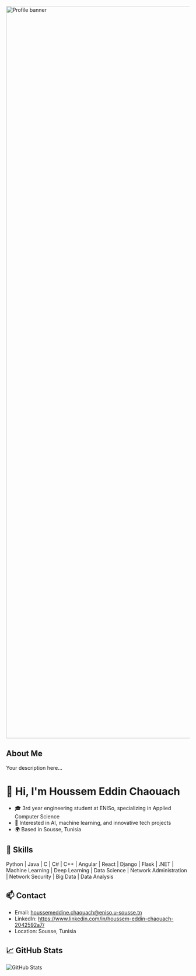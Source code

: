 <img src="Capture d'écran 2025-10-19 092806.png" alt="Profile banner" width="2000" height="2000">

## About Me
Your description here...
# 👋 Hi, I'm Houssem Eddin Chaouach

- 🎓 3rd year engineering student at ENISo, specializing in Applied Computer Science
- 🤖 Interested in AI, machine learning, and innovative tech projects
- 🌍 Based in Sousse, Tunisia

## 🚀 Skills

Python | Java | C | C# | C++ | Angular | React | Django | Flask | .NET | Machine Learning | Deep Learning | Data Science | Network Administration | Network Security | Big Data | Data Analysis

## 📫 Contact

- Email: houssemeddine.chaouach@eniso.u-sousse.tn
- LinkedIn: https://www.linkedin.com/in/houssem-eddin-chaouach-2042592a7/
- Location: Sousse, Tunisia

## 📈 GitHub Stats

![GitHub Stats](https://github-readme-stats.vercel.app/api?username=HoussemEddinChaouach-eniso&show_icons=true&theme=default)
